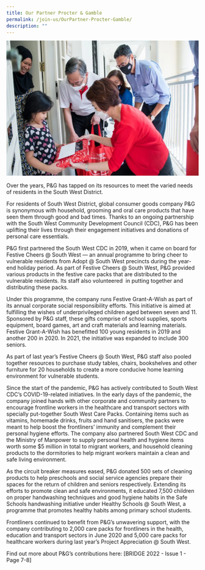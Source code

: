 ```yaml
---
title: Our Partner Procter & Gamble
permalink: /join-us/OurPartner-Procter-Gamble/
description: ""
---
```

![](/images/Join%20Us/p%20g.png)

Over the years, P&G has tapped on its resources to meet the varied needs of residents in the South West District.

For residents of South West District, global consumer goods company P&G is synonymous with household, grooming and oral care products that have seen them through good and bad times. Thanks to an ongoing partnership with the South West Community Development Council (CDC), P&G has been uplifting their lives through their engagement initiatives and donations of personal care essentials.

P&G first partnered the South West CDC in 2019, when it came on board for Festive Cheers @ South West — an annual programme to bring cheer to vulnerable residents from Adopt @ South West precincts during the year-end holiday period. As part of Festive Cheers @ South West, P&G provided various products in the festive care packs that are distributed to the vulnerable residents. Its staff also volunteered  in putting together and distributing these packs.

Under this programme, the company runs Festive Grant-A-Wish as part of its annual corporate social responsibility efforts. This initiative is aimed at fulfilling the wishes of underprivileged children aged between seven and 11. Sponsored by P&G staff, these gifts comprise of school supplies, sports equipment, board games, art and craft materials and learning materials. Festive Grant-A-Wish has benefitted 100 young residents in 2019 and another 200 in 2020. In 2021, the initiative was expanded to include 300 seniors.

As part of last year’s Festive Cheers @ South West, P&G staff also pooled together resources to purchase study tables, chairs, bookshelves and other furniture for 20 households to create a more conducive home learning environment for vulnerable students.

Since the start of the pandemic, P&G has actively contributed to South West CDC’s COVID-19-related initiatives. In the early days of the pandemic, the company joined hands with other corporate and community partners to encourage frontline workers in the healthcare and transport sectors with specially put-together South West Care Packs. Containing items such as vitamins, homemade drinks, fruits and hand sanitisers, the packs were meant to help boost the frontliners’ immunity and complement their personal hygiene efforts. The company also partnered South West CDC and the Ministry of Manpower to supply personal health and hygiene items worth some $5 million in total to migrant workers, and household cleaning products to the dormitories to help migrant workers maintain a clean and safe living environment.

As the circuit breaker measures eased, P&G donated 500 sets of cleaning products to help preschools and social service agencies prepare their spaces for the return of children and seniors respectively. Extending its efforts to promote clean and safe environments, it educated 7,500 children on proper handwashing techniques and good hygiene habits in the Safe Schools handwashing initiative under Healthy Schools @ South West, a programme that promotes healthy habits among primary school students.

Frontliners continued to benefit from P&G’s unwavering support, with the company contributing to 2,000 care packs for frontliners in the health, education and transport sectors in June 2020 and 5,000 care packs for healthcare workers during last year’s Project Appreciation @ South West.

Find out more about P&G’s contributions here: [BRIDGE 2022 - Issue 1 - Page 7-8][](/files/E%20BRIDGE/Bridge%202022%20Issue%201.pdf)